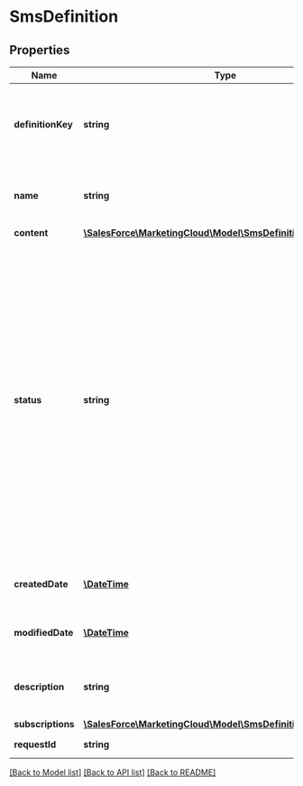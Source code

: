# SmsDefinition

## Properties
Name | Type | Description | Notes
------------ | ------------- | ------------- | -------------
**definitionKey** | **string** | Unique, user-generated key to access the definition object. | 
**name** | **string** | Name of the definition. Must be unique. | 
**content** | [**\SalesForce\MarketingCloud\Model\SmsDefinitionContent**](SmsDefinitionContent.md) |  | 
**status** | **string** | Operational state of the definition: active, inactive, or deleted. A message sent to an active definition is processed and delivered. A message sent to an inactive definition isn’t processed or delivered. Instead, the message is queued for later processing for up to three days. | [optional] 
**createdDate** | [**\DateTime**](\DateTime.md) | The date the object was created. | [optional] 
**modifiedDate** | [**\DateTime**](\DateTime.md) | The date the object was modified. | [optional] 
**description** | **string** | User-provided description of the SMS definition. | [optional] 
**subscriptions** | [**\SalesForce\MarketingCloud\Model\SmsDefinitionSubscriptions**](SmsDefinitionSubscriptions.md) |  | 
**requestId** | **string** | The ID of the request | [optional] 

[[Back to Model list]](../README.md#documentation-for-models) [[Back to API list]](../README.md#documentation-for-api-endpoints) [[Back to README]](../README.md)


